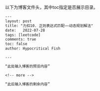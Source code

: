 以下为博客文件头，其中toc指定是否展示目录。

```txt
---
layout: post
title: "力扣10. 正则表达式匹配——动态规划解法"
date:   2022-07-28
tags: [leetcode]
comments: true
toc: false
author: Hypocritical Fish

---

“此处输入博客的预览内容”

<!-- more -->

“此后输入博客的剩余内容”
```



